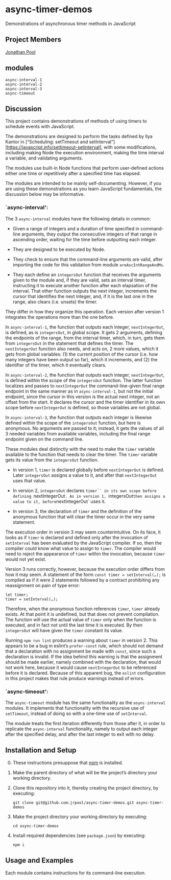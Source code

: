# async-timer-demos
Demonstrations of asynchronous timer methods in JavaScript

## Project Members

[Jonathan Pool](https://github.com/jrpool)

## modules

```
async-interval-1
async-interval-2
async-interval-3
async-timeout
```

## Discussion

This project contains demonstrations of methods of using timers to schedule events with JavaScript.

The demonstrations are designed to perform the tasks defined by Ilya Kantor in [“Scheduling: setTimeout and setInterval”][https://javascript.info/settimeout-setinterval], with some modifications, including making Node the execution environment, making the time interval a variable, and validating arguments.

The modules use built-in Node functions that perform user-defined actions either one time or repetitively after a specified time has elapsed.

The modules are intended to be mainly self-documenting. However, if you are using these demonstrations as you learn JavaScript fundamentals, the discussion below may be informative.

### `async-interval':

The 3 `async-interval` modules have the following details in common:

- Given a range of integers and a duration of time specified in command-line arguments, they output the consecutive integers of that range in ascending order, waiting for the time before outputting each integer.

- They are designed to be executed by Node.

- They check to ensure that the command-line arguments are valid, after importing the code for this validation from module `areAscIntRangeAndMs`.

- They each define an `integersOut` function that receives the arguments given to the module and, if they are valid, sets an interval timer, instructing it to execute another function after each elapsation of the interval. That other function outputs the next integer, increments the cursor that identifies the next integer, and, if it is the last one in the range, also clears (i.e. unsets) the timer.

They differ in how they organize this operation. Each version after version 1 integrates the operations more than the one before.

In `async-interval-1`, the function that outputs each integer, `nextIntegerOut`, is defined, as is `integersOut`, in global scope. It gets 2 arguments, defining the endpoints of the range, from the interval timer, which, in turn, gets them from `integersOut` in the statement that defines the timer. The `nextIntegerOut` function also needs, and acts on, 2 more values, which it gets from global variables: (1) the current position of the cursor (i.e. how many integers have been output so far), which it increments, and (2) the identifier of the timer, which it eventually clears.

In `async-interval-2`, the function that outputs each integer, `nextIntegerOut`, is defined within the scope of the `integersOut` function. The latter function localizes and passes to `nextIntegerOut` the command-line-given final range endpoint in the same manner as in `async-interval-1`, but not the initial endpoint, since the cursor in this version is the actual next integer, not an offset from the start. It declares the cursor and the timer identifier in its own scope before `nextIntegerOut` is defined, so those variables are not global.

In `async-interval-3`, the function that outputs each integer is likewise defined within the scope of the `integersOut` function, but here is anonymous. No arguments are passed to it; instead, it gets the values of all 3 needed variables from available variables, including the final range endpoint given on the command line.

These modules deal distinctly with the need to make the `timer` variable available to the function that needs to clear the timer. The `timer` variable gets its value from the `integersOut` function.

- In version 1, `timer` is declared globally before `nextIntegerOut` is defined. Later `integersOut` assigns a value to it, and after that `nextIntegerOut` uses that value.

- In version 2, `integersOut` declares `timer`` in its own scope before defining `nextIntegerOut`. As in version 1, `integersOut` then assigns a value to it, before `nextIntegerOut` uses it.

- In version 3, the declaration of `timer` and the definition of the anonymous function that will clear the timer occur in the very same statement.

The execution order in version 3 may seem counterintuitive. On its face, it looks as if `timer` is declared and defined only after the invocation of `setInterval` has been evaluated by the JavaScript compiler. If so, then the compiler could know what value to assign to `timer`. The compiler would need to reject the appearance of `timer` within the invocation, because `timer` would not yet exist.

Version 3 runs correctly, however, because the execution order differs from how it may seem. A statement of the form `const timer = setInterval(…);` is compiled as if it were 2 statements followed by a contract prohibiting any reassignment on pain of type error:

```
let timer;
timer = setInterval(…);
```

Therefore, when the anonymous function references `timer`, `timer` already exists. At that point it is undefined, but that does not prevent compilation. The function will use the actual value of `timer` only when the function is executed, and in fact not until the last time it is executed. By then `integersOut` will have given the `timer` constant its value.

Running `npm run lint` produces a warning about `timer` in version 2. This appears to be a bug in eslint’s `prefer-const` rule, which should not demand that a declaration with no assignment be made with `const`, since such a declaration is invalid. If the idea behind this warning is that the assignment should be made earlier, namely combined with the declaration, that would not work here, because it would cause `nextIntegerOut` to be referenced before it is declared. Because of this apparent bug, the `eslint` configuration in this project makes that rule produce warnings instead of errors.

### `async-timeout':

The `async-timeout` module has the same functionality as the `async-interval` modules. It implements that functionality with the recursive use of `setTimeout`, instead of doing so with a one-time use of `setInterval`.

The module treats the first iteration differently from those after it, in order to replicate the `async-interval` functionality, namely to output each integer after the specified delay, and after the last integer to exit with no delay.

## Installation and Setup

0. These instructions presuppose that [npm][npm] is installed.

1. Make the parent directory of what will be the project’s directory your working directory.

2. Clone this repository into it, thereby creating the project directory, by executing:

    `git clone git@github.com:jrpool/async-timer-demos.git async-timer-demos`

2. Make the project directory your working directory by executing:

    `cd async-timer-demos`

3. Install required dependencies (see `package.json`) by executing:

    `npm i`

## Usage and Examples

Each module contains instructions for its command-line execution.

[npm]: https://www.npmjs.com/
